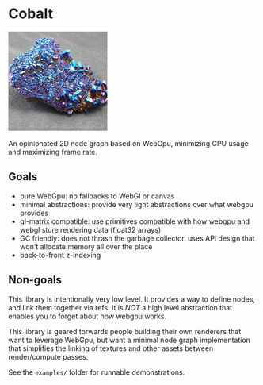 # Cobalt

![A chunk of cobalt](cobalt2.jpeg)

An opinionated 2D node graph based on WebGpu, minimizing CPU usage and maximizing frame rate.


## Goals

* pure WebGpu: no fallbacks to WebGl or canvas
* minimal abstractions: provide very light abstractions over what webgpu provides
* gl-matrix compatible: use primitives compatible with how webgpu and webgl store rendering data (float32 arrays)
* GC friendly: does not thrash the garbage collector. uses API design that won't allocate memory all over the place
* back-to-front z-indexing


## Non-goals
This library is intentionally very low level. It provides a way to define nodes, and link them together via refs.
It is _NOT_ a high level abstraction that enables you to forget about how webgpu works.

This library is geared torwards people building their own renderers that want to leverage WebGpu, but want a minimal
node graph implementation that simplifies the linking of textures and other assets between render/compute passes.

See the `examples/` folder for runnable demonstrations.

